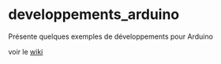 # developpements_arduino
Présente quelques exemples de développements pour Arduino

voir le [wiki](https://github.com/anumby-source/developpements_arduino/wiki)

